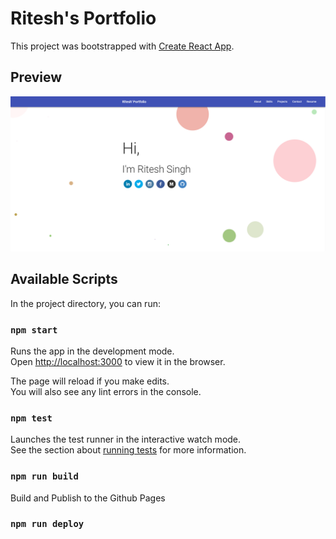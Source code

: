 # Ritesh's Portfolio

This project was bootstrapped with [Create React App](https://github.com/facebook/create-react-app).


## Preview
![Preview](https://github.com/rootritesh/rootritesh.github.io/blob/master/preview/home.png)

## Available Scripts

In the project directory, you can run:

### `npm start`

Runs the app in the development mode.\
Open [http://localhost:3000](http://localhost:3000) to view it in the browser.

The page will reload if you make edits.\
You will also see any lint errors in the console.

### `npm test`

Launches the test runner in the interactive watch mode.\
See the section about [running tests](https://facebook.github.io/create-react-app/docs/running-tests) for more information.

### `npm run build`


Build and Publish to the Github Pages

### `npm run deploy`



